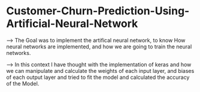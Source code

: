 # Customer-Churn-Prediction-Using-Artificial-Neural-Network

--> The Goal was to implement the artifical neural network, to know How neural networks are implemented, and how we are going to train the neural networks.

--> In this context I have thought with the implementation of keras and how we can manipulate and calculate the weights of each input layer, and biases of each output layer and tried to fit the model  and calculated the accuracy of the Model.


